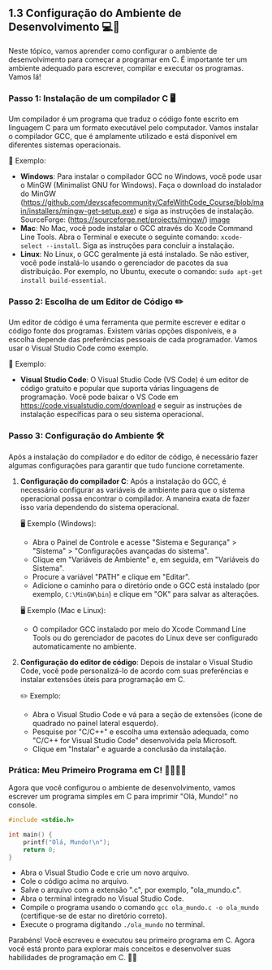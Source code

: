 ## 1.3 Configuração do Ambiente de Desenvolvimento 💻🔧

Neste tópico, vamos aprender como configurar o ambiente de desenvolvimento para começar a programar em C. É importante ter um ambiente adequado para escrever, compilar e executar os programas. Vamos lá!

### Passo 1: Instalação de um compilador C 🖥️

Um compilador é um programa que traduz o código fonte escrito em linguagem C para um formato executável pelo computador. Vamos instalar o compilador GCC, que é amplamente utilizado e está disponível em diferentes sistemas operacionais.

🔧 Exemplo:
- **Windows**: Para instalar o compilador GCC no Windows, você pode usar o MinGW (Minimalist GNU for Windows). Faça o download do instalador do MinGW (https://github.com/devscafecommunity/CafeWithCode_Course/blob/main/installers/mingw-get-setup.exe) e siga as instruções de instalação.
SourceForge: (https://sourceforge.net/projects/mingw/)
[image](https://raw.githubusercontent.com/devscafecommunity/CafeWithCode_Course/main/assets/image.webp)
- **Mac**: No Mac, você pode instalar o GCC através do Xcode Command Line Tools. Abra o Terminal e execute o seguinte comando: `xcode-select --install`. Siga as instruções para concluir a instalação.
- **Linux**: No Linux, o GCC geralmente já está instalado. Se não estiver, você pode instalá-lo usando o gerenciador de pacotes da sua distribuição. Por exemplo, no Ubuntu, execute o comando: `sudo apt-get install build-essential`.

### Passo 2: Escolha de um Editor de Código ✏️

Um editor de código é uma ferramenta que permite escrever e editar o código fonte dos programas. Existem várias opções disponíveis, e a escolha depende das preferências pessoais de cada programador. Vamos usar o Visual Studio Code como exemplo.

🔧 Exemplo:
- **Visual Studio Code**: O Visual Studio Code (VS Code) é um editor de código gratuito e popular que suporta várias linguagens de programação. Você pode baixar o VS Code em https://code.visualstudio.com/download e seguir as instruções de instalação específicas para o seu sistema operacional.

### Passo 3: Configuração do Ambiente 🛠️

Após a instalação do compilador e do editor de código, é necessário fazer algumas configurações para garantir que tudo funcione corretamente.

1. **Configuração do compilador C**: Após a instalação do GCC, é necessário configurar as variáveis de ambiente para que o sistema operacional possa encontrar o compilador. A maneira exata de fazer isso varia dependendo do sistema operacional.

   🖥️ Exemplo (Windows):
   - Abra o Painel de Controle e acesse "Sistema e Segurança" > "Sistema" > "Configurações avançadas do sistema".
   - Clique em "Variáveis de Ambiente" e, em seguida, em "Variáveis do Sistema".
   - Procure a variável "PATH" e clique em "Editar".
   - Adicione o caminho para o diretório onde o GCC está instalado (por exemplo, `C:\MinGW\bin`) e clique em "OK" para salvar as alterações.

   🖥️ Exemplo (Mac e Linux):
   - O compilador GCC instalado por meio do Xcode Command Line Tools ou do gerenciador de pacotes do Linux deve ser configurado automaticamente no ambiente.

2. **Configuração do editor de código**: Depois de instalar o Visual Studio Code, você pode personalizá-lo de acordo com suas preferências e instalar extensões úteis para programação em C.

   ✏️ Exemplo:
   - Abra o Visual Studio Code e vá para a seção de extensões (ícone de quadrado no painel lateral esquerdo).
   - Pesquise por "C/C++" e escolha uma extensão adequada, como "C/C++ for Visual Studio Code" desenvolvida pela Microsoft.
   - Clique em "Instalar" e aguarde a conclusão da instalação.

### Prática: Meu Primeiro Programa em C! 👩‍💻👨‍💻

Agora que você configurou o ambiente de desenvolvimento, vamos escrever um programa simples em C para imprimir "Olá, Mundo!" no console.

```c
#include <stdio.h>

int main() {
    printf("Olá, Mundo!\n");
    return 0;
}
```

- Abra o Visual Studio Code e crie um novo arquivo.
- Cole o código acima no arquivo.
- Salve o arquivo com a extensão ".c", por exemplo, "ola_mundo.c".
- Abra o terminal integrado no Visual Studio Code.
- Compile o programa usando o comando `gcc ola_mundo.c -o ola_mundo` (certifique-se de estar no diretório correto).
- Execute o programa digitando `./ola_mundo` no terminal.

Parabéns! Você escreveu e executou seu primeiro programa em C. Agora você está pronto para explorar mais conceitos e desenvolver suas habilidades de programação em C. 🎉🚀
